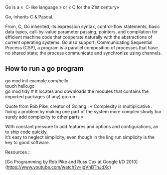 

Go is a «  C-like language » or « C for the 21st century»  

Go, inherits C & Pascal.  

From, C, Go inherited, its expression syntax, control-flow statements, basic data types, 
call-by-value parameter passing, pointers, and compilation for efficient machine code that 
cooperate naturally with the abstractions of current operating systems. Go also support, 
Communicating Sequential Process (CSP), a program is a parallel composition of processes that 
have no shared state; the process communicate and synchronize using channels.



## How to run a go program
go mod init example.com/hello  
touch hello.go  
go mod tidy  # It locates and downloads the modules that contains the imported packages (if any)
go run .  

Quote from Rob Pike, creator of Golang : « Complexity is multiplicative : fixing a problem by making one 
part of the system more complex slowly bur surely add complexity to other parts »  

With constant pressure to add features and options and configurations, an to ship code quickly,  
it’s easy to neglect simplicity, even though in the ling run simplicity is the key to good software.


Resources ::  


[Go Programming by Rob Pike and Russ Cox at Google I/O 2010] (https://www.youtube.com/watch?v=jgVhBThJdXc)